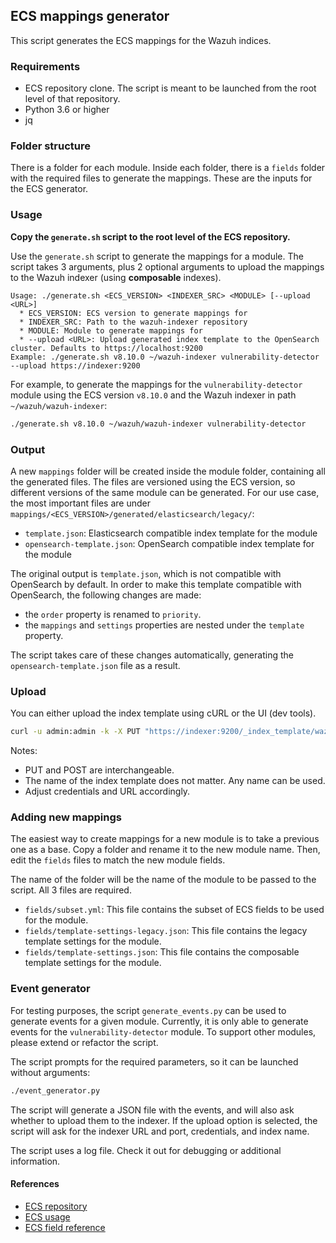 ## ECS mappings generator

This script generates the ECS mappings for the Wazuh indices.

### Requirements

- ECS repository clone. The script is meant to be launched from the root level of that repository.
- Python 3.6 or higher
- jq

### Folder structure

There is a folder for each module. Inside each folder, there is a `fields` folder with the required
files to generate the mappings. These are the inputs for the ECS generator.

### Usage

**Copy the `generate.sh` script to the root level of the ECS repository.**

Use the `generate.sh` script to generate the mappings for a module. The script takes 3 arguments,
plus 2 optional arguments to upload the mappings to the Wazuh indexer (using **composable** indexes).

```plaintext
Usage: ./generate.sh <ECS_VERSION> <INDEXER_SRC> <MODULE> [--upload <URL>]
  * ECS_VERSION: ECS version to generate mappings for
  * INDEXER_SRC: Path to the wazuh-indexer repository
  * MODULE: Module to generate mappings for
  * --upload <URL>: Upload generated index template to the OpenSearch cluster. Defaults to https://localhost:9200
Example: ./generate.sh v8.10.0 ~/wazuh-indexer vulnerability-detector --upload https://indexer:9200
```

For example, to generate the mappings for the `vulnerability-detector` module using the
ECS version `v8.10.0` and the Wazuh indexer in path `~/wazuh/wazuh-indexer`:

```bash
./generate.sh v8.10.0 ~/wazuh/wazuh-indexer vulnerability-detector
```

### Output

A new `mappings` folder will be created inside the module folder, containing all the generated files.
The files are versioned using the ECS version, so different versions of the same module can be generated.
For our use case, the most important files are under `mappings/<ECS_VERSION>/generated/elasticsearch/legacy/`:

- `template.json`: Elasticsearch compatible index template for the module
- `opensearch-template.json`: OpenSearch compatible index template for the module

The original output is `template.json`, which is not compatible with OpenSearch by default. In order
to make this template compatible with OpenSearch, the following changes are made:

- the `order` property is renamed to `priority`.
- the `mappings` and `settings` properties are nested under the `template` property.

The script takes care of these changes automatically, generating the `opensearch-template.json` file as a result.

### Upload

You can either upload the index template using cURL or the UI (dev tools).

```bash
curl -u admin:admin -k -X PUT "https://indexer:9200/_index_template/wazuh-vulnerability-detector" -H "Content-Type: application/json" -d @opensearch-template.json
```

Notes:
- PUT and POST are interchangeable.
- The name of the index template does not matter. Any name can be used.
- Adjust credentials and URL accordingly.

### Adding new mappings

The easiest way to create mappings for a new module is to take a previous one as a base.
Copy a folder and rename it to the new module name. Then, edit the `fields` files to
match the new module fields.

The name of the folder will be the name of the module to be passed to the script. All 3 files
are required.

- `fields/subset.yml`: This file contains the subset of ECS fields to be used for the module.
- `fields/template-settings-legacy.json`: This file contains the legacy template settings for the module.
- `fields/template-settings.json`: This file contains the composable template settings for the module.

### Event generator

For testing purposes, the script `generate_events.py` can be used to generate events for a given module.
Currently, it is only able to generate events for the `vulnerability-detector` module. To support other
modules, please extend or refactor the script.

The script prompts for the required parameters, so it can be launched without arguments:
  
```bash
./event_generator.py
```

The script will generate a JSON file with the events, and will also ask whether to upload them to the
indexer. If the upload option is selected, the script will ask for the indexer URL and port, credentials,
and index name.

The script uses a log file. Check it out for debugging or additional information.

#### References

- [ECS repository](https://github.com/elastic/ecs)
- [ECS usage](https://github.com/elastic/ecs/blob/main/USAGE.md)
- [ECS field reference](https://www.elastic.co/guide/en/ecs/current/ecs-field-reference.html)
